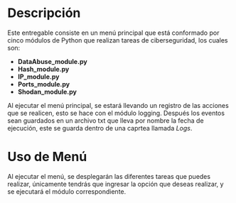 # Descripción
Este entregable consiste en un menú principal que está conformado por cinco módulos de Python que realizan tareas de ciberseguridad, los cuales son:
- **DataAbuse_module.py** 
- **Hash_module.py**
- **IP_module.py**
- **Ports_module.py**
- **Shodan_module.py**
  
Al ejecutar el menú principal, se estará llevando un registro de las acciones que se realicen, esto se hace con el módulo logging.
Después los eventos sean guardados en un archivo txt que lleva por nombre la fecha de ejecución, este se guarda dentro de una caprtea llamada *Logs*.
# Uso de Menú
Al ejecutar el menú, se desplegarán las diferentes tareas que puedes realizar, únicamente tendrás que ingresar la opción que deseas realizar, y se ejecutará el módulo correspondiente.

